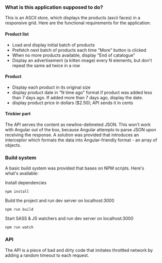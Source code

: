 ### What is this application supposed to do?

This is an ASCII store, which displays the products (ascii faces) in a responsive grid. Here are the functional requirements for the application:

#### Product list
- Load and display initial batch of products
- Prefetch next batch of products each time "More" button is clicked
- When no more products available, display "End of catalogue"
- Display an advertisement (a kitten image) every N elements, but don't repeat the same ad twice in a row

#### Product
- Display each product in its original size
- display product date in "N time ago" format if product was added less than 7 days ago. If added more than 7 days ago, display the date.
- display product price in dollars ($2.50); API sends it in cents

#### Trickier part
The API serves the content as newline-delimeted JSON. This won't work with Angular out of the box, because Angular attempts to parse JSON upon receiving the response. A solution was provided that introduces an interceptor which formats the data into Angular-friendly format - an array of objects.

### Build system
A basic build system was provided that bases on NPM scripts. Here's what's available:

Install dependencies

`
  npm install
`

Build the project and run dev server on localhost:3000

`
  npm run build
`

Start SASS & JS watchers and run dev server on localhost:3000

`
  npm run watch
`

### API
The API is a piece of bad and dirty code that imitates throttled network by adding a random timeout to each request.
